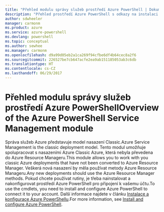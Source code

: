 ```yaml
---
title: "Přehled modulu správy služeb prostředí Azure PowerShell | Dokumentace Microsoftu"
description: "Přehled prostředí Azure PowerShell s odkazy na instalaci a konfiguraci."
author: sdwheeler
manager: carmonm
ms.product: azure
ms.service: azure-powershell
ms.devlang: powershell
ms.topic: conceptual
ms.author: sewhee
ms.manager: carmonm
ms.openlocfilehash: d9a99d05eb2a1ca269f94cfbe6df4b64cec8a2f6
ms.sourcegitcommit: 226527be7cb647acfe2ea9ab151185053ab3c6db
ms.translationtype: HT
ms.contentlocale: cs-CZ
ms.lasthandoff: 06/29/2017
---
```

# <span data-ttu-id="5027f-103">Přehled modulu správy služeb prostředí Azure PowerShell</span><span class="sxs-lookup"><span data-stu-id="5027f-103">Overview of the Azure PowerShell Service Management module</span></span>
<a id="overview-of-the-azure-powershell-service-management-module" class="xliff"></a>

<span data-ttu-id="5027f-104">Správa služeb Azure představuje model nasazení Classic.</span><span class="sxs-lookup"><span data-stu-id="5027f-104">Azure Service Management is the classic deployment model.</span></span> <span data-ttu-id="5027f-105">Tento modul umožňuje spolupracovat s nasazeními Azure Classic Azure, která nebyla převedena do Azure Resource Manageru.</span><span class="sxs-lookup"><span data-stu-id="5027f-105">This module allows you to work with you classic Azure deployments that have not been converted to Azure Resource Manager.</span></span> <span data-ttu-id="5027f-106">Veškerá nová nasazení by měla používat metody Azure Resource Manageru.</span><span class="sxs-lookup"><span data-stu-id="5027f-106">Any new deployments should use the Azure Resource Manager methods.</span></span> <span data-ttu-id="5027f-107">Pokud chcete používat rutiny, je třeba nainstalovat a nakonfigurovat prostředí Azure PowerShell pro připojení k vašemu účtu.</span><span class="sxs-lookup"><span data-stu-id="5027f-107">To use the cmdlets, you need to install and configure Azure PowerShell to connect it to your account.</span></span> <span data-ttu-id="5027f-108">Další informace najdete v článku [Instalace a konfigurace Azure PowerShellu](install-azure-ps.md).</span><span class="sxs-lookup"><span data-stu-id="5027f-108">For more information, see [Install and configure Azure PowerShell](install-azure-ps.md).</span></span>

